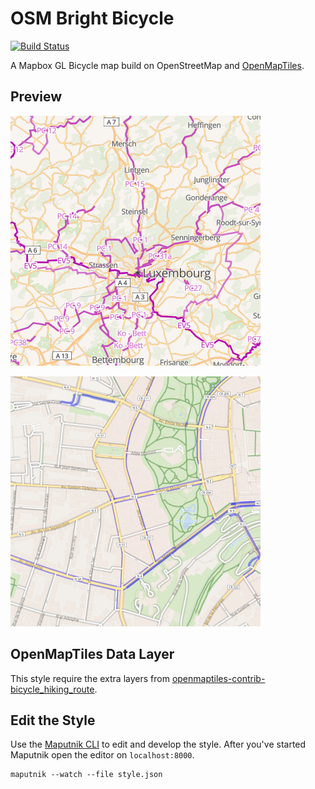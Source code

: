 # OSM Bright Bicycle
[![Build Status](https://api.travis-ci.com/makina-maps/osm-bright-bicycle-gl-style.svg?branch=master)](https://travis-ci.com/github/makina-maps/osm-bright-bicycle-gl-style)

A Mapbox GL Bicycle map build on OpenStreetMap and [OpenMapTiles](https://github.com/openmaptiles/openmaptiles).

## Preview

![](networks.png)

![](facilities.png)

## OpenMapTiles Data Layer

This style require the extra layers from [openmaptiles-contrib-bicycle_hiking_route](https://github.com/makina-maps/openmaptiles-contrib-bicycle_hiking_route).

## Edit the Style

Use the [Maputnik CLI](http://openmaptiles.org/docs/style/maputnik/) to edit and develop the style.
After you've started Maputnik open the editor on `localhost:8000`.

```
maputnik --watch --file style.json
```
